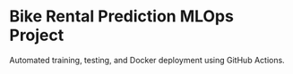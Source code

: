 # Bike Rental Prediction MLOps Project

Automated training, testing, and Docker deployment using GitHub Actions.
<!-- Triggered at Thu Aug  7 05:48:55 UTC 2025 -->
